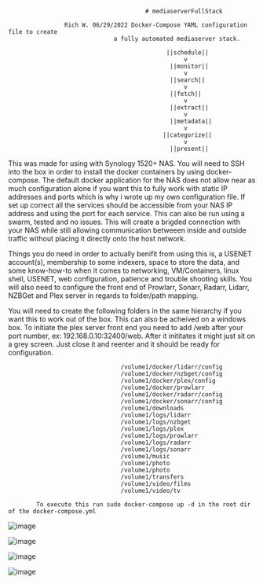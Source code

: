                                            # mediaserverFullStack

                    Rich W. 06/29/2022 Docker-Compose YAML configuration file to create 
                                  a fully automated mediaserver stack.
 
                                                 ||schedule||
                                                      v
                                                  ||monitor||
                                                      v
                                                  ||search||
                                                      v
                                                  ||fetch||
                                                      v
                                                  ||extract||
                                                      v
                                                  ||metadata||
                                                      v
                                                ||categorize||
                                                      v
                                                  ||present||
 
 This was made for using with Synology 1520+ NAS. You will need to SSH into the box in order to install 
 the docker containers by using docker-compose. The default docker application for the NAS does not allow near 
 as much configuration alone if you want this to fully work with static IP addresses and  ports which is why i wrote up
 my own configuration file. If set up correct all the services should be accessible from your NAS IP address and using 
 the port for each service. This can also be run using a swarm, tested and no issues. This will create a brigded connection 
 with your NAS while still allowing communication betweeen inside and outside traffic without placing it directly onto the 
 host network.
 
 Things you do need in order to actually benifit from using this is, a USENET account(s), membership to some indexers, 
 space to store the data, and some know-how-to when it comes to networking, VM/Containers, linux shell, USENET, web 
 configuration, patience and trouble shooting skills. You will also need to configure the front end of Prowlarr, Sonarr, 
 Radarr, Lidarr, NZBGet and Plex server in regards to folder/path mapping.
 
 You will need to create the following folders in the same hierarchy if you want this to work out of the box. This can also be 
 acheived on a windows box. To initiate the plex server front end you need to add /web after your port number, 
 ex: 192.168.0.10:32400/web. After it inititates it might just sit on a grey screen. Just close it and reenter and it should be ready
 for configuration.
 
 
 
                                    /volume1/docker/lidarr/config
                                    /volume1/docker/nzbget/config
                                    /volume1/docker/plex/config
                                    /volume1/docker/prowlarr
                                    /volume1/docker/radarr/config
                                    /volume1/docker/sonarr/config
                                    /volume1/downloads
                                    /volume1/logs/lidarr
                                    /volume1/logs/nzbget
                                    /volume1/logs/plex
                                    /volume1/logs/prowlarr
                                    /volume1/logs/radarr
                                    /volume1/logs/sonarr
                                    /volume1/music
                                    /volume1/photo
                                    /volume1/photo
                                    /volume1/transfers
                                    /volume1/video/films
                                    /volume1/video/tv
 
            To execute this run sudo docker-compose up -d in the root dir of the docker-compose.yml
            
            
            
            
            
            
![image](https://user-images.githubusercontent.com/46492607/176559111-2cc7294e-118a-4f30-8b3e-33c98847f650.png)

![image](https://user-images.githubusercontent.com/46492607/176559161-6321080a-6de5-4fd0-9db7-00e4713df103.png)

![image](https://user-images.githubusercontent.com/46492607/176559202-71c9210b-59e6-44d1-ac00-3c99dc131119.png)

![image](https://user-images.githubusercontent.com/46492607/176559287-796691e7-afde-4c71-a99a-cd9b6e54276e.png)
